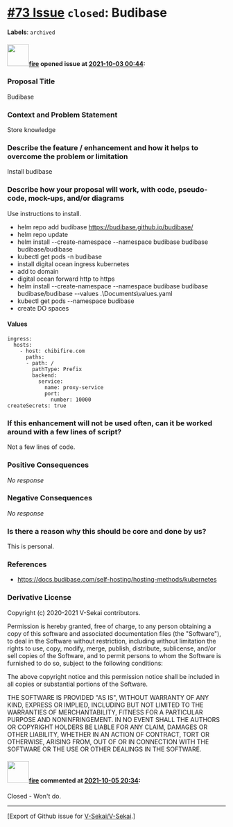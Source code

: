 # [\#73 Issue](https://github.com/V-Sekai/V-Sekai/issues/73) `closed`: Budibase
**Labels**: `archived`


#### <img src="https://avatars.githubusercontent.com/u/32321?u=c2e06a3d2b49a467aa907e54aa259516440267cc&v=4" width="50">[fire](https://github.com/fire) opened issue at [2021-10-03 00:44](https://github.com/V-Sekai/V-Sekai/issues/73):

### Proposal Title

Budibase

### Context and Problem Statement

Store knowledge

### Describe the feature / enhancement and how it helps to overcome the problem or limitation

Install budibase

### Describe how your proposal will work, with code, pseudo-code, mock-ups, and/or diagrams

Use instructions to install.


* helm repo add budibase https://budibase.github.io/budibase/
* helm repo update
* helm install --create-namespace --namespace budibase budibase budibase/budibase
* kubectl get pods -n budibase
* install digital ocean ingress kubernetes
* add to domain
* digital ocean forward http to https
* helm install --create-namespace --namespace budibase budibase budibase/budibase --values .\Documents\values.yaml
* kubectl get pods  --namespace budibase
* create DO spaces


#### Values

```
ingress:
  hosts:
    - host: chibifire.com
      paths:
      - path: /
        pathType: Prefix
        backend:
          service:
            name: proxy-service
            port:
              number: 10000 
createSecrets: true
```

### If this enhancement will not be used often, can it be worked around with a few lines of script?

Not a few lines of code.

### Positive Consequences

_No response_

### Negative Consequences

_No response_

### Is there a reason why this should be core and done by us?

This is personal.

### References

- https://docs.budibase.com/self-hosting/hosting-methods/kubernetes

### Derivative License

Copyright (c) 2020-2021 V-Sekai contributors.

Permission is hereby granted, free of charge, to any person obtaining a copy
of this software and associated documentation files (the "Software"), to deal
in the Software without restriction, including without limitation the rights
to use, copy, modify, merge, publish, distribute, sublicense, and/or sell
copies of the Software, and to permit persons to whom the Software is
furnished to do so, subject to the following conditions:

The above copyright notice and this permission notice shall be included in all
copies or substantial portions of the Software.

THE SOFTWARE IS PROVIDED "AS IS", WITHOUT WARRANTY OF ANY KIND, EXPRESS OR
IMPLIED, INCLUDING BUT NOT LIMITED TO THE WARRANTIES OF MERCHANTABILITY,
FITNESS FOR A PARTICULAR PURPOSE AND NONINFRINGEMENT. IN NO EVENT SHALL THE
AUTHORS OR COPYRIGHT HOLDERS BE LIABLE FOR ANY CLAIM, DAMAGES OR OTHER
LIABILITY, WHETHER IN AN ACTION OF CONTRACT, TORT OR OTHERWISE, ARISING FROM,
OUT OF OR IN CONNECTION WITH THE SOFTWARE OR THE USE OR OTHER DEALINGS IN THE
SOFTWARE.


#### <img src="https://avatars.githubusercontent.com/u/32321?u=c2e06a3d2b49a467aa907e54aa259516440267cc&v=4" width="50">[fire](https://github.com/fire) commented at [2021-10-05 20:34](https://github.com/V-Sekai/V-Sekai/issues/73#issuecomment-934790273):

Closed - Won't do.


-------------------------------------------------------------------------------



[Export of Github issue for [V-Sekai/V-Sekai](https://github.com/V-Sekai/V-Sekai).]
